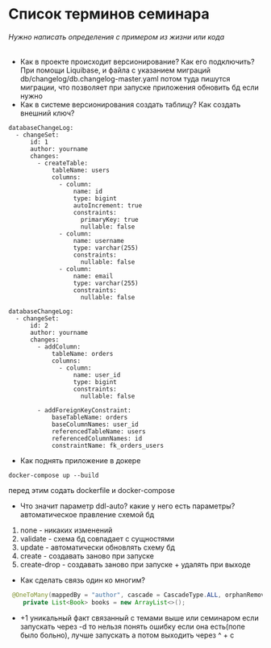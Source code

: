 # Список терминов семинара
###### Нужно написать определения с примером из жизни или кода
- Как в проекте происходит версионирование? Как его подключить?
  При помощи Liquibase, и файла с указанием миграций
  db/changelog/db.changelog-master.yaml
  потом туда пишутся миграции, что позволяет при запуске приложения обновить бд если нужно
- Как в системе версионирования создать таблицу? Как создать внешний ключ?
```shell
databaseChangeLog:
  - changeSet:
      id: 1
      author: yourname
      changes:
        - createTable:
            tableName: users
            columns:
              - column:
                  name: id
                  type: bigint
                  autoIncrement: true
                  constraints:
                    primaryKey: true
                    nullable: false
              - column:
                  name: username
                  type: varchar(255)
                  constraints:
                    nullable: false
              - column:
                  name: email
                  type: varchar(255)
                  constraints:
                    nullable: false
```

```shell
databaseChangeLog:
  - changeSet:
      id: 2
      author: yourname
      changes:
        - addColumn:
            tableName: orders
            columns:
              - column:
                  name: user_id
                  type: bigint
                  constraints:
                    nullable: false

        - addForeignKeyConstraint:
            baseTableName: orders
            baseColumnNames: user_id
            referencedTableName: users
            referencedColumnNames: id
            constraintName: fk_orders_users
```
- Как поднять приложение в докере
```shell
docker-compose up --build
```
перед этим содать dockerfile и docker-compose
- Что значит параметр ddl-auto? какие у него есть параметры?
  автоматическое правление схемой бд
1) none - никаких изменений
2) validate - схема бд совпадает с сущностями
3) update - автоматически обновлять схему бд
4) create - создавать заново при запуске
5) create-drop - создавать заново при запуске + удалять при выходе
- Как сделать связь один ко многим?
```java
 @OneToMany(mappedBy = "author", cascade = CascadeType.ALL, orphanRemoval = true)
    private List<Book> books = new ArrayList<>();
```
- +1 уникальный факт связанный с темами выше или семинаром
  если запускать через -d то нельзя понять ошибку если она есть(попе было больно), лучше запускать а потом выходить через ^ + c